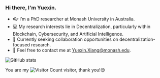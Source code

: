 ### Hi there, I'm Yuexin.

- 👓 I’m a PhD researcher at Monash University in Australia.
- 💻 My research interests lie in Decentralization, particularly within Blockchain, Cybersecurity, and Artificial Intelligence.
- 🤝 Currently seeking collaboration opportunities on decentralization-focused research.
- 📧 Feel free to contact me at Yuexin.Xiang@monash.edu.

![GitHub stats](https://github-readme-stats.vercel.app/api?username=Y-Xiang-hub&show_icons=true&theme=radical)

You are my ![Visitor Count](https://profile-counter.glitch.me/Y-Xiang-hub/count.svg) visitor, thank you!😊
